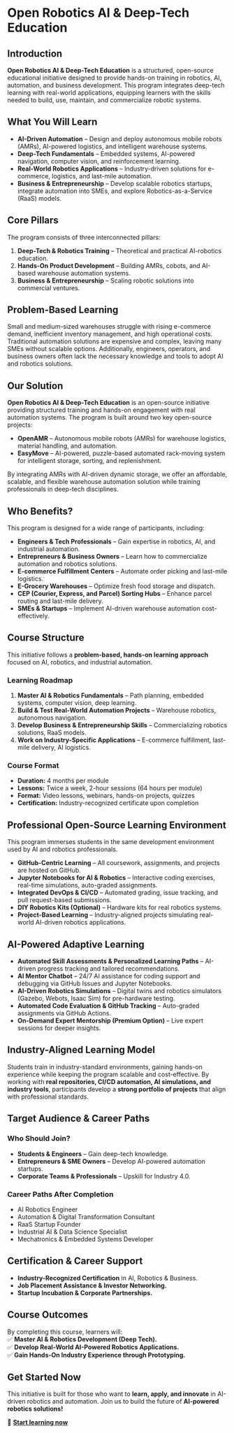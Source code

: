 # Open Robotics AI & Deep-Tech Education  

## Introduction  
**Open Robotics AI & Deep-Tech Education** is a structured, open-source educational initiative designed to provide hands-on training in robotics, AI, automation, and business development. This program integrates deep-tech learning with real-world applications, equipping learners with the skills needed to build, use, maintain, and commercialize robotic systems.  

## What You Will Learn  
- **AI-Driven Automation** – Design and deploy autonomous mobile robots (AMRs), AI-powered logistics, and intelligent warehouse systems.  
- **Deep-Tech Fundamentals** – Embedded systems, AI-powered navigation, computer vision, and reinforcement learning.  
- **Real-World Robotics Applications** – Industry-driven solutions for e-commerce, logistics, and last-mile automation.  
- **Business & Entrepreneurship** – Develop scalable robotics startups, integrate automation into SMEs, and explore Robotics-as-a-Service (RaaS) models.  

## Core Pillars  
The program consists of three interconnected pillars:  
1. **Deep-Tech & Robotics Training** – Theoretical and practical AI-robotics education.  
2. **Hands-On Product Development** – Building AMRs, cobots, and AI-based warehouse automation systems.  
3. **Business & Entrepreneurship** – Scaling robotic solutions into commercial ventures.  

## Problem-Based Learning  
Small and medium-sized warehouses struggle with rising e-commerce demand, inefficient inventory management, and high operational costs. Traditional automation solutions are expensive and complex, leaving many SMEs without scalable options. Additionally, engineers, operators, and business owners often lack the necessary knowledge and tools to adopt AI and robotics solutions.  

## Our Solution  
**Open Robotics AI & Deep-Tech Education** is an open-source initiative providing structured training and hands-on engagement with real automation systems. The program is built around two key open-source projects:  

- **OpenAMR** – Autonomous mobile robots (AMRs) for warehouse logistics, material handling, and automation.  
- **EasyMove** – AI-powered, puzzle-based automated rack-moving system for intelligent storage, sorting, and replenishment.  

By integrating AMRs with AI-driven dynamic storage, we offer an affordable, scalable, and flexible warehouse automation solution while training professionals in deep-tech disciplines.  

## Who Benefits?  
This program is designed for a wide range of participants, including:  

- **Engineers & Tech Professionals** – Gain expertise in robotics, AI, and industrial automation.  
- **Entrepreneurs & Business Owners** – Learn how to commercialize automation and robotics solutions.  
- **E-commerce Fulfillment Centers** – Automate order picking and last-mile logistics.  
- **E-Grocery Warehouses** – Optimize fresh food storage and dispatch.  
- **CEP (Courier, Express, and Parcel) Sorting Hubs** – Enhance parcel routing and last-mile delivery.  
- **SMEs & Startups** – Implement AI-driven warehouse automation cost-effectively.  

## Course Structure  
This initiative follows a **problem-based, hands-on learning approach** focused on AI, robotics, and industrial automation.  

### **Learning Roadmap**  
1. **Master AI & Robotics Fundamentals** – Path planning, embedded systems, computer vision, deep learning.  
2. **Build & Test Real-World Automation Projects** – Warehouse robotics, autonomous navigation.  
3. **Develop Business & Entrepreneurship Skills** – Commercializing robotics solutions, RaaS models.  
4. **Work on Industry-Specific Applications** – E-commerce fulfillment, last-mile delivery, AI logistics.  

### **Course Format**  
- **Duration:** 4 months per module  
- **Lessons:** Twice a week, 2-hour sessions (64 hours per module)  
- **Format:** Video lessons, webinars, hands-on projects, quizzes  
- **Certification:** Industry-recognized certificate upon completion  

## Professional Open-Source Learning Environment  
This program immerses students in the same development environment used by AI and robotics professionals.  

- **GitHub-Centric Learning** – All coursework, assignments, and projects are hosted on GitHub.  
- **Jupyter Notebooks for AI & Robotics** – Interactive coding exercises, real-time simulations, auto-graded assignments.  
- **Integrated DevOps & CI/CD** – Automated grading, issue tracking, and pull request-based submissions.  
- **DIY Robotics Kits (Optional)** – Hardware kits for real robotics systems.  
- **Project-Based Learning** – Industry-aligned projects simulating real-world AI-driven robotics applications.  

## AI-Powered Adaptive Learning  
- **Automated Skill Assessments & Personalized Learning Paths** – AI-driven progress tracking and tailored recommendations.  
- **AI Mentor Chatbot** – 24/7 AI assistance for coding support and debugging via GitHub Issues and Jupyter Notebooks.  
- **AI-Driven Robotics Simulations** – Digital twins and robotics simulators (Gazebo, Webots, Isaac Sim) for pre-hardware testing.  
- **Automated Code Evaluation & GitHub Tracking** – Auto-graded assignments via GitHub Actions.  
- **On-Demand Expert Mentorship (Premium Option)** – Live expert sessions for deeper insights.  

## Industry-Aligned Learning Model  
Students train in industry-standard environments, gaining hands-on experience while keeping the program scalable and cost-effective. By working with **real repositories, CI/CD automation, AI simulations, and industry tools**, participants develop a **strong portfolio of projects** that align with professional standards.  

## Target Audience & Career Paths  
### **Who Should Join?**  
- **Students & Engineers** – Gain deep-tech knowledge.  
- **Entrepreneurs & SME Owners** – Develop AI-powered automation startups.  
- **Corporate Teams & Professionals** – Upskill for Industry 4.0.  

### **Career Paths After Completion**  
- AI Robotics Engineer  
- Automation & Digital Transformation Consultant  
- RaaS Startup Founder  
- Industrial AI & Data Science Specialist  
- Mechatronics & Embedded Systems Developer  

## Certification & Career Support  
- **Industry-Recognized Certification** in AI, Robotics & Business.  
- **Job Placement Assistance & Investor Networking.**  
- **Startup Incubation & Corporate Partnerships.**  

## Course Outcomes  
By completing this course, learners will:  
✅ **Master AI & Robotics Development (Deep Tech).**  
✅ **Develop Real-World AI-Powered Robotics Applications.**  
✅ **Gain Hands-On Industry Experience through Prototyping.**  

## Get Started Now  
This initiative is built for those who want to **learn, apply, and innovate** in AI-driven robotics and automation. Join us to build the future of **AI-powered robotics solutions!**  


📖 **[Start learning now](../getting_started)**
